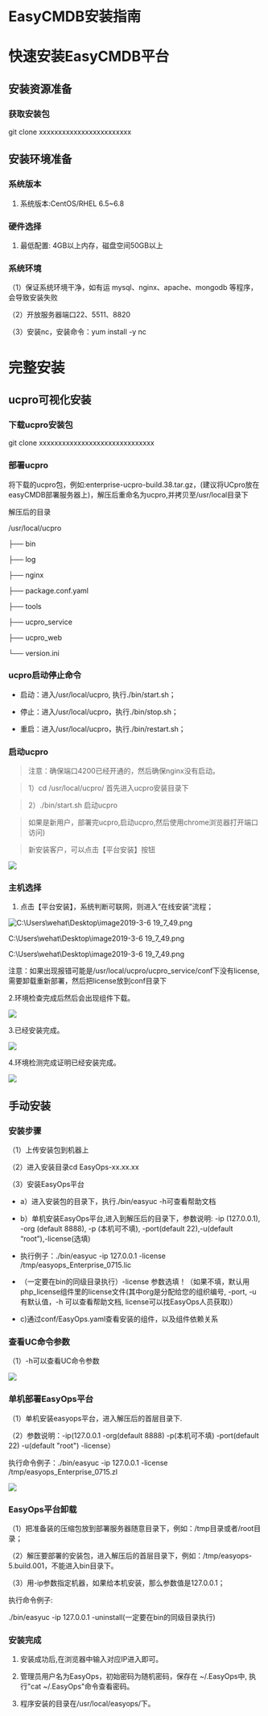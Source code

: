 EasyCMDB安装指南
================

快速安装EasyCMDB平台
==========================

安装资源准备
------------

### 获取安装包

git clone xxxxxxxxxxxxxxxxxxxxxxxx

安装环境准备
------------

### 系统版本

1.  系统版本:CentOS/RHEL 6.5\~6.8

### 硬件选择

1.  最低配置: 4GB以上内存，磁盘空间50GB以上

### 系统环境

（1）保证系统环境干净，如有运 mysql、nginx、apache、mongodb
等程序，会导致安装失败

（2）开放服务器端口22、5511、8820

（3）安装nc，安装命令：yum install -y nc

完整安装
========

ucpro可视化安装
---------------

### 下载ucpro安装包

git clone xxxxxxxxxxxxxxxxxxxxxxxxxxxxxx

### 部署ucpro

将下载的ucpro包，例如:enterprise-ucpro-build.38.tar.gz，(建议将UCpro放在easyCMDB部署服务器上)，解压后重命名为ucpro,并拷贝至/usr/local目录下

解压后的目录

/usr/local/ucpro

├── bin

├── log

├── nginx

├── package.conf.yaml

├── tools

├── ucpro_service

├── ucpro_web

└── version.ini

### ucpro启动停止命令

-   启动：进入/usr/local/ucpro, 执行./bin/start.sh；

-   停止：进入/usr/local/ucpro，执行./bin/stop.sh；

-   重启：进入/usr/local/ucpro，执行./bin/restart.sh；

### 启动ucpro

>   注意：确保端口4200已经开通的，然后确保nginx没有启动。

>   1）cd /usr/local/ucpro/ 首先进入ucpro安装目录下

>   2）./bin/start.sh 启动ucpro

>   如果是新用户，部署完ucpro,启动ucpro,然后使用chrome浏览器打开端口访问)

>   新安装客户，可以点击【平台安装】按钮

![](https://github.com/easycmdb/easycmdb/blob/master/img/平台安装.png)

### 主机选择

1.  点击【平台安装】，系统判断可联网，则进入“在线安装”流程；

![C:\\Users\\wehat\\Desktop\\image2019-3-6 19_7_49.png](https://github.com/easycmdb/easycmdb/blob/master/img/在线安装.png)

C:\\Users\\wehat\\Desktop\\image2019-3-6 19_7_49.png

C:\\Users\\wehat\\Desktop\\image2019-3-6 19_7_49.png

注意：如果出现报错可能是/usr/local/ucpro/ucpro_service/conf下没有license,需要卸载重新部署，然后把license放到conf目录下

2.环境检查完成后然后会出现组件下载。

![](https://github.com/easycmdb/easycmdb/blob/master/img/组件下载.png)

3.已经安装完成。

![](https://github.com/easycmdb/easycmdb/blob/master/img/安装完成.png)

4.环境检测完成证明已经安装完成。

![](https://github.com/easycmdb/easycmdb/blob/master/img/环境检测完成.png)

手动安装
--------

### 安装步骤

（1）上传安装包到机器上

（2）进入安装目录cd EasyOps-xx.xx.xx

（3）安装EasyOps平台

-   a）进入安装包的目录下，执行./bin/easyuc -h可查看帮助文档

-   b）单机安装EasyOps平台,进入到解压后的目录下，参数说明: -ip (127.0.0.1), -org
    (default 8888), -p (本机可不填), -port(default 22),-u(default
    “root”),-license(选填)

-   执行例子：./bin/easyuc -ip 127.0.0.1 -license
    /tmp/easyops_Enterprise_0715.lic

-   （一定要在bin的同级目录执行）-license
    参数选填！（如果不填，默认用php_license组件里的license文件(其中org是分配给您的组织编号,
    -port, -u有默认值，-h 可以查看帮助文档, license可以找EasyOps人员获取)）

-   c)通过conf/EasyOps.yaml查看安装的组件，以及组件依赖关系

### 查看UC命令参数

（1）-h可以查看UC命令参数

![](https://github.com/easycmdb/easycmdb/blob/master/img/查看uc命令参数.png)

### 单机部署EasyOps平台

（1）单机安装easyops平台，进入解压后的首层目录下.

（2）参数说明：-ip(127.0.0.1 -org(default 8888) -p(本机可不填) -port(default 22)
-u(default "root") -license）

执行命令例子：./bin/easyuc -ip 127.0.0.1 -license
/tmp/easyops_Enterprise_0715.zl

![](https://github.com/easycmdb/easycmdb/blob/master/img/单机部署.png)

### EasyOps平台卸载

（1）把准备装的压缩包放到部署服务器随意目录下，例如：/tmp目录或者/root目录；

（2）解压要部署的安装包，进入解压后的首层目录下，例如：/tmp/easyops-5.build.001，不能进入bin目录下。

（3）用-ip参数指定机器，如果给本机安装，那么参数值是127.0.0.1；

执行命令例子:

./bin/easyuc -ip 127.0.0.1 -uninstall(一定要在bin的同级目录执行)

### 安装完成

1.  安装成功后,在浏览器中输入对应IP进入即可。

2.  管理员用户名为EasyOps，初始密码为随机密码，保存在 \~/.EasyOps中, 执行"cat
    \~/.EasyOps"命令查看密码。

3.  程序安装的目录在/usr/local/easyops/下。
